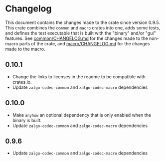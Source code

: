 # Changelog

This document contains the changes made to the crate since version 0.9.5. This crate combines the `common` and `macro` crates into one, adds some tests, and defines the test executable that is built with the "binary" and/or "gui" features. 
See [common/CHANGELOG.md](../common/CHANGELOG.md) for the changes made to the non-macro parts of the crate,
and [macro/CHANGELOG.md](../macro/CHANGELOG.md) for the changes made to the macro.

## 0.10.1

 - Change the links to licenses in the readme to be compatible with crates.io.
 - Update `zalgo-codec-common` and `zalgo-codec-macro` dependencies

## 0.10.0

 - Make `anyhow` an optional dependency that is only enabled when the binary is built.
 - Update `zalgo-codec-common` and `zalgo-codec-macro` dependencies

## 0.9.6

 - Update `zalgo-codec-common` and `zalgo-codec-macro` dependencies
